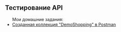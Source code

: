 <h2>Тестирование API</h2>
<ul>Мои домашние задания:
  <li><a href="https://www.postman.com/maksim-m-testing-api/workspace/my-workspace/collection/38264086-36f38167-8c6e-465f-b5dd-9d634ffa25b8?action=share&creator=38264086&active-environment=38264086-5941982d-3402-4a5a-afe2-36bbe8409e5b">Созданная коллекция "DemoShopping" в Postman</a></li>
</ul>
